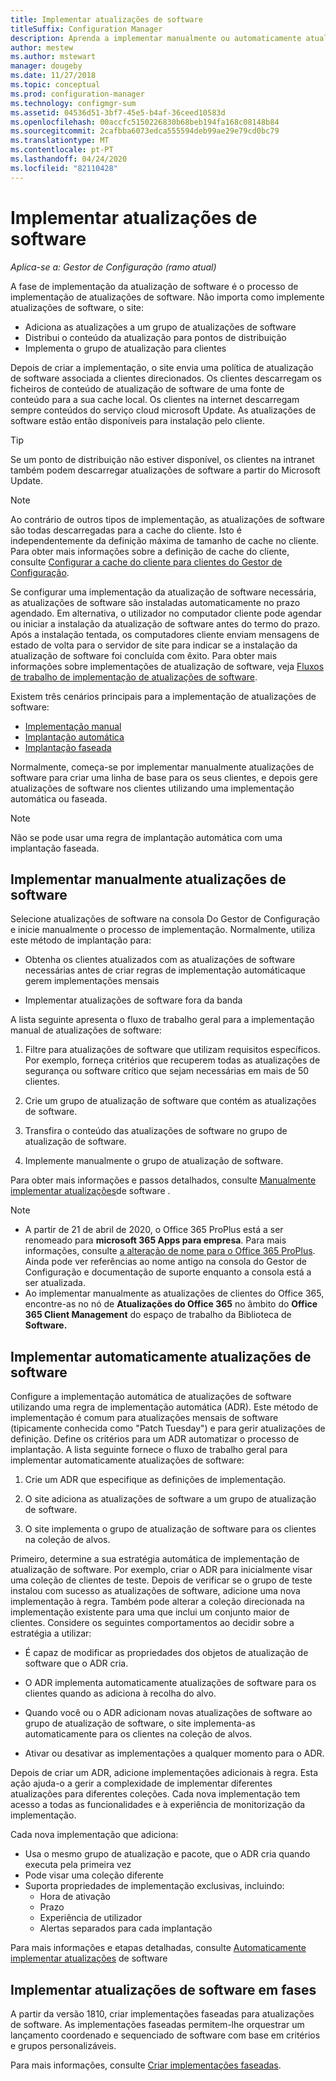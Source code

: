 ```yaml
---
title: Implementar atualizações de software
titleSuffix: Configuration Manager
description: Aprenda a implementar manualmente ou automaticamente atualizações de software na consola 'Gestor de Configuração'.
author: mestew
ms.author: mstewart
manager: dougeby
ms.date: 11/27/2018
ms.topic: conceptual
ms.prod: configuration-manager
ms.technology: configmgr-sum
ms.assetid: 04536d51-3bf7-45e5-b4af-36ceed10583d
ms.openlocfilehash: 00accfc5150226830b68beb194fa168c08148b84
ms.sourcegitcommit: 2cafbba6073edca555594deb99ae29e79cd0bc79
ms.translationtype: MT
ms.contentlocale: pt-PT
ms.lasthandoff: 04/24/2020
ms.locfileid: "82110428"
---
```

# <a name="deploy-software-updates"></a>Implementar atualizações de software  

*Aplica-se a: Gestor de Configuração (ramo atual)*

A fase de implementação da atualização de software é o processo de implementação de atualizações de software. Não importa como implemente atualizações de software, o site:
- Adiciona as atualizações a um grupo de atualizações de software
- Distribui o conteúdo da atualização para pontos de distribuição
- Implementa o grupo de atualização para clientes  

Depois de criar a implementação, o site envia uma política de atualização de software associada a clientes direcionados. Os clientes descarregam os ficheiros de conteúdo de atualização de software de uma fonte de conteúdo para a sua cache local. Os clientes na internet descarregam sempre conteúdos do serviço cloud microsoft Update. As atualizações de software estão então disponíveis para instalação pelo cliente.   

> [!Tip]  
>  Se um ponto de distribuição não estiver disponível, os clientes na intranet também podem descarregar atualizações de software a partir do Microsoft Update.  

> [!NOTE]  
>  Ao contrário de outros tipos de implementação, as atualizações de software são todas descarregadas para a cache do cliente. Isto é independentemente da definição máxima de tamanho de cache no cliente. Para obter mais informações sobre a definição de cache do cliente, consulte [Configurar a cache do cliente para clientes do Gestor de Configuração](../../core/clients/manage/manage-clients.md#BKMK_ClientCache).  

Se configurar uma implementação da atualização de software necessária, as atualizações de software são instaladas automaticamente no prazo agendado. Em alternativa, o utilizador no computador cliente pode agendar ou iniciar a instalação da atualização de software antes do termo do prazo. Após a instalação tentada, os computadores cliente enviam mensagens de estado de volta para o servidor de site para indicar se a instalação da atualização de software foi concluída com êxito. Para obter mais informações sobre implementações de atualização de software, veja [Fluxos de trabalho de implementação de atualizações de software](../understand/software-updates-introduction.md#BKMK_DeploymentWorkflows).  

Existem três cenários principais para a implementação de atualizações de software: 
- [Implementação manual](#BKMK_ManualDeployment)  
- [Implantação automática](#bkmk_auto)  
- [Implantação faseada](#bkmk_phased)  

Normalmente, começa-se por implementar manualmente atualizações de software para criar uma linha de base para os seus clientes, e depois gere atualizações de software nos clientes utilizando uma implementação automática ou faseada.  

> [!Note]  
> Não se pode usar uma regra de implantação automática com uma implantação faseada.



## <a name="manually-deploy-software-updates"></a><a name="BKMK_ManualDeployment"></a>Implementar manualmente atualizações de software
Selecione atualizações de software na consola Do Gestor de Configuração e inicie manualmente o processo de implementação. Normalmente, utiliza este método de implantação para:  

- Obtenha os clientes atualizados com as atualizações de software necessárias antes de criar regras de implementação automáticaque gerem implementações mensais  

- Implementar atualizações de software fora da banda  


A lista seguinte apresenta o fluxo de trabalho geral para a implementação manual de atualizações de software:  

1. Filtre para atualizações de software que utilizam requisitos específicos. Por exemplo, forneça critérios que recuperem todas as atualizações de segurança ou software crítico que sejam necessárias em mais de 50 clientes.  

2. Crie um grupo de atualização de software que contém as atualizações de software.  

3. Transfira o conteúdo das atualizações de software no grupo de atualização de software.  

4. Implemente manualmente o grupo de atualização de software.  

Para obter mais informações e passos detalhados, consulte [Manualmente implementar atualizações](manually-deploy-software-updates.md)de software .

> [!Note]
> - A partir de 21 de abril de 2020, o Office 365 ProPlus está a ser renomeado para **microsoft 365 Apps para empresa**. Para mais informações, consulte [a alteração de nome para o Office 365 ProPlus](https://docs.microsoft.com/deployoffice/name-change). Ainda pode ver referências ao nome antigo na consola do Gestor de Configuração e documentação de suporte enquanto a consola está a ser atualizada.
> - Ao implementar manualmente as atualizações de clientes do Office 365, encontre-as no nó de **Atualizações do Office 365** no âmbito do **Office 365 Client Management** do espaço de trabalho da Biblioteca de **Software.** 

## <a name="automatically-deploy-software-updates"></a><a name="bkmk_auto"></a>Implementar automaticamente atualizações de software

Configure a implementação automática de atualizações de software utilizando uma regra de implementação automática (ADR). Este método de implementação é comum para atualizações mensais de software (tipicamente conhecida como "Patch Tuesday") e para gerir atualizações de definição. Define os critérios para um ADR automatizar o processo de implantação. A lista seguinte fornece o fluxo de trabalho geral para implementar automaticamente atualizações de software:  

1.  Crie um ADR que especifique as definições de implementação.  

2.  O site adiciona as atualizações de software a um grupo de atualização de software.  

3.  O site implementa o grupo de atualização de software para os clientes na coleção de alvos.  

Primeiro, determine a sua estratégia automática de implementação de atualização de software. Por exemplo, criar o ADR para inicialmente visar uma coleção de clientes de teste. Depois de verificar se o grupo de teste instalou com sucesso as atualizações de software, adicione uma nova implementação à regra. Também pode alterar a coleção direcionada na implementação existente para uma que inclui um conjunto maior de clientes. Considere os seguintes comportamentos ao decidir sobre a estratégia a utilizar:  

- É capaz de modificar as propriedades dos objetos de atualização de software que o ADR cria.   

- O ADR implementa automaticamente atualizações de software para os clientes quando as adiciona à recolha do alvo.  

- Quando você ou o ADR adicionam novas atualizações de software ao grupo de atualização de software, o site implementa-as automaticamente para os clientes na coleção de alvos.  

- Ativar ou desativar as implementações a qualquer momento para o ADR.  


Depois de criar um ADR, adicione implementações adicionais à regra. Esta ação ajuda-o a gerir a complexidade de implementar diferentes atualizações para diferentes coleções. Cada nova implementação tem acesso a todas as funcionalidades e à experiência de monitorização da implementação.  

Cada nova implementação que adiciona:  

- Usa o mesmo grupo de atualização e pacote, que o ADR cria quando executa pela primeira vez  
- Pode visar uma coleção diferente  
- Suporta propriedades de implementação exclusivas, incluindo:  
  -   Hora de ativação  
  -   Prazo  
  -   Experiência de utilizador  
  -   Alertas separados para cada implantação  


Para mais informações e etapas detalhadas, consulte [Automaticamente implementar atualizações](automatically-deploy-software-updates.md) de software



## <a name="deploy-software-updates-in-phases"></a><a name="bkmk_phased"></a>Implementar atualizações de software em fases

<!--1358146-->
A partir da versão 1810, criar implementações faseadas para atualizações de software. As implementações faseadas permitem-lhe orquestrar um lançamento coordenado e sequenciado de software com base em critérios e grupos personalizáveis.

Para mais informações, consulte [Criar implementações faseadas](../../osd/deploy-use/create-phased-deployment-for-task-sequence.md?toc=/sccm/sum/toc.json&bc=/sccm/sum/breadcrumb/toc.json).


